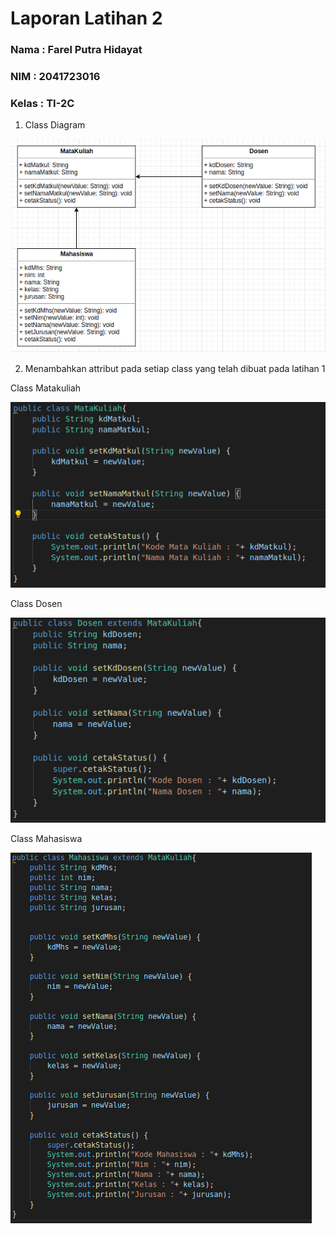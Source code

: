 # Laporan Latihan 2
### Nama : Farel Putra Hidayat
### NIM : 2041723016
### Kelas : TI-2C

1. Class Diagram

![Output 1](https://github.com/farelkun/Praktikum-PBO/blob/master/Pertemuan-2/Teori/Latihan-2/img/Class%20Diagram.png?raw=true)

2. Menambahkan attribut pada setiap class yang telah dibuat pada latihan 1

Class Matakuliah

![Output 1](https://github.com/farelkun/Praktikum-PBO/blob/master/Pertemuan-2/Teori/Latihan-2/img/ssMataKuliah.png?raw=true)

Class Dosen

![Output 1](https://github.com/farelkun/Praktikum-PBO/blob/master/Pertemuan-2/Teori/Latihan-2/img/ssDosen.png?raw=true)

Class Mahasiswa

![Output 1](https://github.com/farelkun/Praktikum-PBO/blob/master/Pertemuan-2/Teori/Latihan-2/img/ssMahasiswa.png?raw=true)
